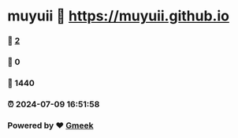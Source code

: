 # muyuii :link: https://muyuii.github.io 
### :page_facing_up: [2](https://muyuii.github.io/tag.html) 
### :speech_balloon: 0 
### :hibiscus: 1440 
### :alarm_clock: 2024-07-09 16:51:58 
### Powered by :heart: [Gmeek](https://github.com/Meekdai/Gmeek)
